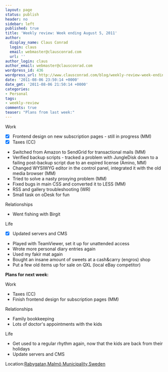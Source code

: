 ```yaml
---
layout: page
status: publish
header: no
sidebar: left
published: true
title: 'Weekly review: Week ending August 5, 2011'
author:
  display_name: Claus Conrad
  login: claus
  email: webmaster@clausconrad.com
  url: ''
author_login: claus
author_email: webmaster@clausconrad.com
wordpress_id: 436
wordpress_url: http://www.clausconrad.com/blog/weekly-review-week-ending-august-5-2011
date: '2011-08-06 23:50:14 +0000'
date_gmt: '2011-08-06 21:50:14 +0000'
categories:
- Personal
tags:
- weekly-review
comments: true
teaser: "Plans from last week:"
---
```

Work

*   [X] Frontend design on new subscription pages - still in progress (MM)
*   [X] Taxes (CC)
*   Switched from Amazon to SendGrid for transactional mails (MM)
*   Verified backup scripts - tracked a problem with JungleDisk down to a failing post-backup script due to an expired license (Amino, MM)
*   Changed WYSIWYG editor in the control panel, integrated it with the old media browser (MM)
*   Tried to solve a nasty proxying problem (MM)
*   Fixed bugs in main CSS and converted it to LESS (MM)
*   RSS and gallery troubleshooting (WR)
*   Small task on oDesk for fun

Relationships

*   Went fishing with Birgit

Life

*   [X] Updated servers and CMS
*   Played with TeamViewer, set it up for unattended access
*   Wrote more personal diary entries again
*   Used my fakir mat again
*   Bought an insane amount of sweets at a cash&carry (engros) shop
*   Put a few old items up for sale on QXL (local eBay competitor)

**Plans for next week:**

Work

*   Taxes (CC)
*   Finish frontend design for subscription pages (MM)

Relationships

*   Family bookkeeping
*   Lots of doctor's appointments with the kids

Life

*   Get used to a regular rhythm again, now that the kids are back from their holidays
*   Update servers and CMS

Location:[Rabygatan,Malmö Municipality,Sweden](https://www.google.com/maps/place/55%C2%B035'06.9%22N+12%C2%B056'28.8%22E/@55.585246,12.9391313,17z/data=!3m1!4b1!4m5!3m4!1s0x0:0x0!8m2!3d55.585246!4d12.94132)
